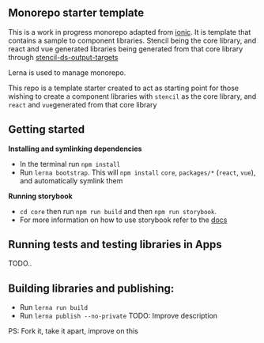 ## Monorepo starter template

This is a work in progress monorepo adapted from [ionic](https://github.com/musangowope/stencil-monoropo-starter-framework). 
It is template that contains a sample to component libraries. Stencil being the core library,
and react and vue generated libraries being generated from that core library through [stencil-ds-output-targets](https://github.com/ionic-team/stencil-ds-output-targets)

Lerna is used to manage monorepo.

This repo is a template starter created to act as starting point for those wishing to 
create a component libraries with `stencil` as the core library, and `react`
and `vue`generated from that core library

## Getting started
**Installing and symlinking dependencies**
- In the terminal run `npm install`
- Run `lerna bootstrap`. This will `npm install` `core`, `packages/*` (`react`, `vue`), and automatically symlink them

**Running storybook**
- `cd core` then run `npm run build` and then `npm run storybook`.
- For more information on how to use storybook refer to the [docs](https://storybook.js.org/)

## Running tests and testing libraries in Apps
TODO..

## Building libraries and publishing:
- Run `lerna run build`
- Run `lerna publish --no-private`
TODO: Improve description

PS: Fork it, take it apart, improve on this